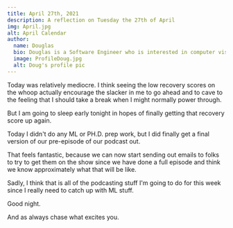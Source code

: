 ```yaml
---
title: April 27th, 2021
description: A reflection on Tuesday the 27th of April
img: April.jpg
alt: April Calendar
author:
  name: Douglas
  bio: Douglas is a Software Engineer who is interested in computer vision and our quest for strong AI. He also is constantly looking for ways to push the envelope of his personal mental and physical fitness.
  image: ProfileDoug.jpg
  alt: Doug's profile pic
---
```


Today was relatively mediocre. I think seeing the low recovery scores on the whoop actually encourage the slacker in me to go ahead and to cave to the feeling that I should take a break when I might normally power through.

But I am going to sleep early tonight in hopes of finally getting that recovery score up again.

Today I didn't do any ML or PH.D. prep work, but I did finally get a final version of our pre-episode of our podcast out.

That feels fantastic, because we can now start sending out emails to folks to try to get them on the show since we have done a full episode and think we know approximately what that will be like.

Sadly, I think that is all of the podcasting stuff I'm going to do for this week since I really need to catch up with ML stuff.

Good night.

And as always chase what excites you.
